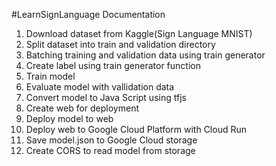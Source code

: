 #LearnSignLanguage Documentation
1. Download dataset from Kaggle(Sign Language MNIST)
2. Split dataset into train and validation directory
3. Batching training and validation data using train generator
4. Create label using train generator function
5. Train model
6. Evaluate model with vallidation data
7. Convert model to Java Script using tfjs
8. Create web for deployment
9. Deploy model to web
10. Deploy web to Google Cloud Platform with Cloud Run
11. Save model.json to Google Cloud storage
12. Create CORS to read model from storage
